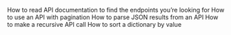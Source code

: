 How to read API documentation to find the endpoints you’re looking for
How to use an API with pagination
How to parse JSON results from an API
How to make a recursive API call
How to sort a dictionary by value